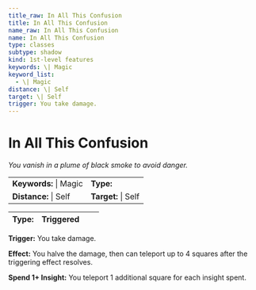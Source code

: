 ```yaml
---
title_raw: In All This Confusion
title: In All This Confusion
name_raw: In All This Confusion
name: In All This Confusion
type: classes
subtype: shadow
kind: 1st-level features
keywords: \| Magic
keyword_list:
  - \| Magic
distance: \| Self
target: \| Self
trigger: You take damage.
---
```


# In All This Confusion

*You vanish in a plume of black smoke to avoid danger.*

|                        |                     |
| :--------------------- | :------------------ |
| **Keywords:** \| Magic | **Type:**           |
| **Distance:** \| Self  | **Target:** \| Self |

| **Type:** | Triggered |     |     |
| --------- | --------- | --- | --- |

**Trigger:** You take damage.

**Effect:** You halve the damage, then can teleport up to 4 squares after the triggering effect resolves.

**Spend 1+ Insight:** You teleport 1 additional square for each insight spent.
